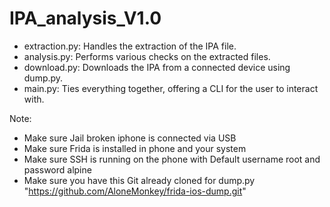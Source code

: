 # IPA_analysis_V1.0

 - extraction.py: Handles the extraction of the IPA file.
 - analysis.py: Performs various checks on the extracted files.
 - download.py: Downloads the IPA from a connected device using dump.py.
 - main.py: Ties everything together, offering a CLI for the user to interact with.

Note: 
 - Make sure Jail broken iphone is connected via USB
 - Make sure Frida is installed in phone and your system
 - Make sure SSH is running on the phone with Default username root and password alpine
 - Make sure you have this Git already cloned for dump.py "https://github.com/AloneMonkey/frida-ios-dump.git"
